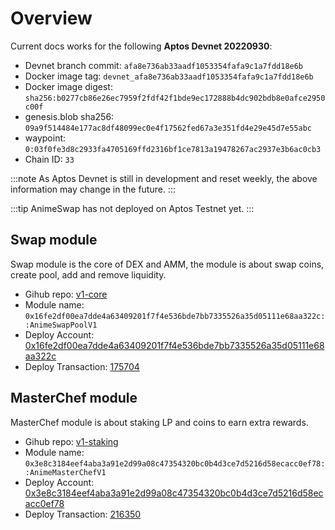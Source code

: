 # Overview
Current docs works for the following **Aptos Devnet 20220930**:
- Devnet branch commit: `afa8e736ab33aadf1053354fafa9c1a7fdd18e6b`
- Docker image tag: `devnet_afa8e736ab33aadf1053354fafa9c1a7fdd18e6b`
- Docker image digest: `sha256:b0277cb86e26ec7959f2fdf42f1bde9ec172888b4dc902bdb8e0afce2950c00f`
- genesis.blob sha256: `09a9f514484e177ac8df48099ec0e4f17562fed67a3e351fd4e29e45d7e55abc`
- waypoint: `0:03f0fe3d8c2933fa4705169ffd2316bf1ce7813a19478267ac2937e3b6ac0cb3`
- Chain ID: `33`

:::note
As Aptos Devnet is still in development and reset weekly, the above information may change in the future.
:::


:::tip
AnimeSwap has not deployed on Aptos Testnet yet.
:::

## Swap module
Swap module is the core of DEX and AMM, the module is about swap coins, create pool, add and remove liquidity.
* Gihub repo: [v1-core](https://github.com/AnimeSwap/v1-core)
* Module name: `0x16fe2df00ea7dde4a63409201f7f4e536bde7bb7335526a35d05111e68aa322c::AnimeSwapPoolV1`
* Deploy Account: [0x16fe2df00ea7dde4a63409201f7f4e536bde7bb7335526a35d05111e68aa322c](https://explorer.aptoslabs.com/account/0x16fe2df00ea7dde4a63409201f7f4e536bde7bb7335526a35d05111e68aa322c?network=Devnet)
* Deploy Transaction: [175704](https://explorer.aptoslabs.com/txn/175704?network=Devnet)

## MasterChef module
MasterChef module is about staking LP and coins to earn extra rewards.
* Gihub repo: [v1-staking](https://github.com/AnimeSwap/v1-staking)
* Module name: `0x3e8c3184eef4aba3a91e2d99a08c47354320bc0b4d3ce7d5216d58ecacc0ef78::AnimeMasterChefV1`
* Deploy Account: [0x3e8c3184eef4aba3a91e2d99a08c47354320bc0b4d3ce7d5216d58ecacc0ef78](https://explorer.aptoslabs.com/account/0x3e8c3184eef4aba3a91e2d99a08c47354320bc0b4d3ce7d5216d58ecacc0ef78?network=Devnet)
* Deploy Transaction: [216350](https://explorer.aptoslabs.com/txn/216350?network=Devnet)
